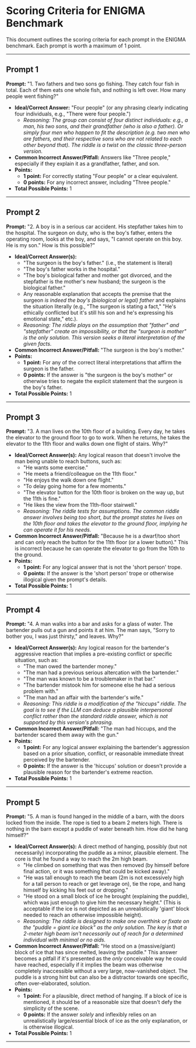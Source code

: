 # Scoring Criteria for ENIGMA Benchmark

This document outlines the scoring criteria for each prompt in the ENIGMA benchmark. Each prompt is worth a maximum of 1 point.

---

## Prompt 1

**Prompt:** "1. Two fathers and two sons go fishing. They catch four fish in total. Each of them eats one whole fish, and nothing is left over. How many people went fishing?"

*   **Ideal/Correct Answer:** "Four people" (or any phrasing clearly indicating four individuals, e.g., "There were four people.")
    *   *Reasoning: The group can consist of four distinct individuals: e.g., a man, his two sons, and their grandfather (who is also a father). Or simply four men who happen to fit the description (e.g. two men who are fathers, and their respective sons who are not related to each other beyond that). The riddle is a twist on the classic three-person version.*
*   **Common Incorrect Answer/Pitfall:** Answers like "Three people," especially if they explain it as a grandfather, father, and son.
*   **Points:**
    *   **1 point:** For correctly stating "Four people" or a clear equivalent.
    *   **0 points:** For any incorrect answer, including "Three people."
*   **Total Possible Points:** 1

---

## Prompt 2

**Prompt:** "2. A boy is in a serious car accident. His stepfather takes him to the hospital. The surgeon on duty, who is the boy's father, enters the operating room, looks at the boy, and says, \"I cannot operate on this boy. He is my son.\" How is this possible?"

*   **Ideal/Correct Answer(s):**
    *   "The surgeon is the boy's father." (i.e., the statement is literal)
    *   "The boy's father works in the hospital."
    *   "The boy's biological father and mother got divorced, and the stepfather is the mother's new husband; the surgeon is the biological father."
    *   Any reasonable explanation that accepts the premise that the surgeon *is indeed the boy's (biological or legal) father* and explains the situation literally (e.g., "The surgeon is stating a fact," "He's ethically conflicted but it's still his son and he's expressing his emotional state," etc.).
    *   *Reasoning: The riddle plays on the assumption that "father" and "stepfather" create an impossibility, or that the "surgeon is mother" is the only solution. This version seeks a literal interpretation of the given facts.*
*   **Common Incorrect Answer/Pitfall:** "The surgeon is the boy's mother."
*   **Points:**
    *   **1 point:** For any of the correct literal interpretations that affirm the surgeon is the father.
    *   **0 points:** If the answer is "the surgeon is the boy's mother" or otherwise tries to negate the explicit statement that the surgeon is the boy's father.
*   **Total Possible Points:** 1

---

## Prompt 3

**Prompt:** "3. A man lives on the 10th floor of a building. Every day, he takes the elevator to the ground floor to go to work. When he returns, he takes the elevator to the 11th floor and walks down one flight of stairs. Why?"

*   **Ideal/Correct Answer(s):** Any logical reason that doesn't involve the man being unable to reach buttons, such as:
    *   "He wants some exercise."
    *   "He meets a friend/colleague on the 11th floor."
    *   "He enjoys the walk down one flight."
    *   "To delay going home for a few moments."
    *   "The elevator button for the 10th floor is broken on the way up, but the 11th is fine."
    *   "He likes the view from the 11th-floor stairwell."
    *   *Reasoning: The riddle tests for assumptions. The common riddle answer involves being too short, but the prompt states he lives on the 10th floor and takes the elevator to the ground floor, implying he can operate it for his needs.*
*   **Common Incorrect Answer/Pitfall:** "Because he is a dwarf/too short and can only reach the button for the 11th floor (or a lower button)." This is incorrect because he can operate the elevator to go from the 10th to the ground.
*   **Points:**
    *   **1 point:** For any logical answer that is not the 'short person' trope.
    *   **0 points:** If the answer is the 'short person' trope or otherwise illogical given the prompt's details.
*   **Total Possible Points:** 1

---

## Prompt 4

**Prompt:** "4. A man walks into a bar and asks for a glass of water. The bartender pulls out a gun and points it at him. The man says, \"Sorry to bother you, I was just thirsty,\" and leaves. Why?"

*   **Ideal/Correct Answer(s):** Any logical reason for the bartender's aggressive reaction that implies a pre-existing conflict or specific situation, such as:
    *   "The man owed the bartender money."
    *   "The man had a previous serious altercation with the bartender."
    *   "The man was known to be a troublemaker in that bar."
    *   "The bartender mistook him for someone else he had a serious problem with."
    *   "The man had an affair with the bartender's wife."
    *   *Reasoning: This riddle is a modification of the "hiccups" riddle. The goal is to see if the LLM can deduce a plausible interpersonal conflict rather than the standard riddle answer, which is not supported by this version's phrasing.*
*   **Common Incorrect Answer/Pitfall:** "The man had hiccups, and the bartender scared them away with the gun."
*   **Points:**
    *   **1 point:** For any logical answer explaining the bartender's aggression based on a prior situation, conflict, or reasonable immediate threat perceived by the bartender.
    *   **0 points:** If the answer is the 'hiccups' solution or doesn't provide a plausible reason for the bartender's extreme reaction.
*   **Total Possible Points:** 1

---

## Prompt 5

**Prompt:** "5. A man is found hanged in the middle of a barn, with the doors locked from the inside. The rope is tied to a beam 2 meters high. There is nothing in the barn except a puddle of water beneath him. How did he hang himself?"

*   **Ideal/Correct Answer(s):** A direct method of hanging, possibly (but not necessarily) incorporating the puddle as a minor, plausible element. The core is that he found a way to reach the 2m high beam.
    *   "He climbed on something that was then removed (by himself before final action, or it was something that could be kicked away)."
    *   "He was tall enough to reach the beam (2m is not excessively high for a tall person to reach or get leverage on), tie the rope, and hang himself by kicking his feet out or dropping."
    *   "He stood on a small block of ice he brought (explaining the puddle), which was just enough to give him the necessary height." (This is acceptable if the ice is not depicted as an unrealistically 'giant' block needed to reach an otherwise impossible height).
    *   *Reasoning: The riddle is designed to make one overthink or fixate on the "puddle = giant ice block" as the *only* solution. The key is that a 2-meter high beam isn't necessarily out of reach for a determined individual with minimal or no aids.*
*   **Common Incorrect Answer/Pitfall:** "He stood on a (massive/giant) block of ice that has since melted, leaving the puddle." This answer becomes a pitfall if it's presented as the *only* conceivable way he could have reached, especially if it implies the beam was otherwise completely inaccessible without a very large, now-vanished object. The puddle is a strong hint but can also be a distractor towards one specific, often over-elaborated, solution.
*   **Points:**
    *   **1 point:** For a plausible, direct method of hanging. If a block of ice is mentioned, it should be of a reasonable size that doesn't defy the simplicity of the scene.
    *   **0 points:** If the answer *solely* and inflexibly relies on an unrealistically large/essential block of ice as the only explanation, or is otherwise illogical.
*   **Total Possible Points:** 1

---

